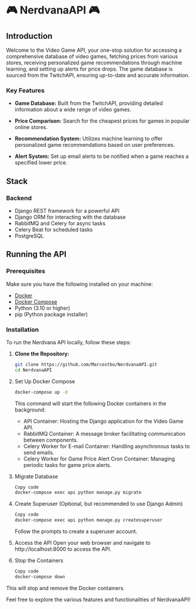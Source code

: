# 🎮 NerdvanaAPI 🎮

## Introduction

Welcome to the Video Game API, your one-stop solution for accessing a comprehensive database of video games, fetching prices from various stores, receiving personalized game recommendations through machine learning, and setting up alerts for price drops. The game database is sourced from the TwitchAPI, ensuring up-to-date and accurate information.

### Key Features

- **Game Database:** Built from the TwitchAPI, providing detailed information about a wide range of video games.

- **Price Comparison:** Search for the cheapest prices for games in popular online stores.

- **Recommendation System:** Utilizes machine learning to offer personalized game recommendations based on user preferences.

- **Alert System:** Set up email alerts to be notified when a game reaches a specified lower price.

## Stack

### Backend

- Django REST framework for a powerful API
- Django ORM for interacting with the database
- RabbitMQ and Celery for async tasks
- Celery Beat for scheduled tasks
- PostgreSQL

## Running the API

### Prerequisites

Make sure you have the following installed on your machine:
- [Docker](https://docs.docker.com/get-docker/)
- [Docker Compose](https://docs.docker.com/compose/install/)
- Python (3.10 or higher)
- pip (Python package installer)

### Installation

To run the Nerdvana API locally, follow these steps:

1. **Clone the Repository:**
   ```bash
   git clone https://github.com/Marcostbo/NerdvanaAPI.git
   cd NerdvanaAPI
   ```
2. Set Up Docker Compose
   ```bash
   docker-compose up -d
   ```
   This command will start the following Docker containers in the background:
   - API Container: Hosting the Django application for the Video Game API.
   - RabbitMQ Container: A message broker facilitating communication between components.
   - Celery Worker for E-mail Container: Handling asynchronous tasks to send emails.
   - Celery Worker for Game Price Alert Cron Container: Managing periodic tasks for game price alerts.
3. Migrate Database
   ```bash
   Copy code
   docker-compose exec api python manage.py migrate
   ```
4. Create Superuser (Optional, but recommended to use Django Admin)
   ```bash
   Copy code
   docker-compose exec api python manage.py createsuperuser
   ```
   Follow the prompts to create a superuser account.
5. Access the API
   Open your web browser and navigate to http://localhost:8000 to access the API.

6. Stop the Containers
   ```bash
   Copy code
   docker-compose down
   ```
This will stop and remove the Docker containers.

Feel free to explore the various features and functionalities of NerdvanaAPI!
